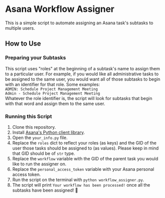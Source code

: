 # Asana Workflow Assigner
This is a simple script to automate assigning an Asana task's subtasks to multiple users.
## How to Use
### Preparing your Subtasks
This script uses "roles" at the beginning of a subtask's name to assign them to a particular user. For example, if you would like all administrative tasks to be assigned to the same user, you would want all of those subtasks to begin with an identifier for that role. Some examples:\
`ADMIN: Schedule Project Management Meeting`\
`Admin - Schedule Project Management Meeting`\
Whatever the role identifier is, the script will look for subtasks that begin with that word and assign them to the same user.
### Running this Script
1. Clone this repository.
2. Install [Asana's Python client library](https://github.com/Asana/python-asana/).
3. Open the `your_info.py` file.
4. Replace the `roles` dict to reflect your roles (as keys) and the GID of the user those tasks should be assigned to (as values). Please keep in mind that GID should be of `str` type.
5. Replace the `workflow` variable with the GID of the parent task you would like to run the assigner on.
6. Replace the `personal_access_token` variable with your Asana personal access token.
7. Run the script on the terminal with `python workflow_assigner.py`.
8. The script will print `Your workflow has been processed!` once all the subtasks have been assigned! 🎉
